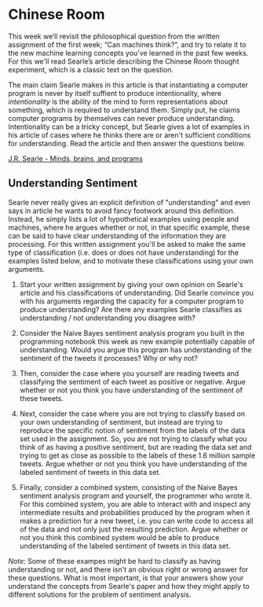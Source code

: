 # Chinese Room

This week we’ll revisit the philosophical question from the written assignment
of the first week; “Can machines think?”, and try to relate it to the new
machine learning concepts you’ve learned in the past few weeks. For this we'll
read Searle’s article describing the Chinese Room thought experiment, which is
a classic text on the question. 

The main claim Searle makes in this article is that instantiating a computer
program is never by itself suffient to produce intentionality, where
*intentionality* is the ability of the mind to form representations about
something, which is required to understand them. Simply put, he claims computer
programs by themselves can never produce understanding. Intentionality can be a
tricky concept, but Searle gives a lot of examples in his article of cases
where he thinks there are or aren't sufficient conditions for understanding.
Read the article and then answer the questions below.

[J.R. Searle - Minds, brains, and programs](chinese_room.pdf)

## Understanding Sentiment

Searle never really gives an explicit definition of "understanding" and even
says in article he wants to avoid fancy footwork around this definition.
Instead, he simply lists a lot of hypothetical examples using people and
machines, where he argues whether or not, in that specific example, these can
be said to have clear understanding of the information they are processing. For
this written assignment you'll be asked to make the same type of classification
(i.e. does or does not have understanding) for the examples listed below, and
to motivate these classifications using your own arguments.

1. Start your written assignment by giving your own opinion on Searle's article
and his classifications of understanding. Did Searle convince you with his
arguments regarding the capacity for a computer program to produce
understanding? Are there any examples Searle classifies as understanding / not
understanding you disagree with?

2. Consider the Naive Bayes sentiment analysis program you built in the
programming notebook this week as new example potentially capable of
understanding. Would you argue this program has understanding of the
sentiment of the tweets it processes? Why or why not?
 
3. Then, consider the case where you yourself are reading tweets and
classifying the sentiment of each tweet as positive or negative. Argue whether
or not you think you have understanding of the sentiment of these tweets.

4. Next, consider the case where you are not trying to classify based on your
own understanding of sentiment, but instead are trying to reproduce the
specific notion of sentiment from the labels of the data set used in the
assignment. So, you are not trying to classify what you think of as having a
positive sentiment, but are reading the data set and trying to get as close as
possible to the labels of these 1.6 million sample tweets. Argue whether or not
you think you have understanding of the labeled sentiment of tweets in this
data set.

5. Finally, consider a combined system, consisting of the Naive Bayes sentiment
analysis program and yourself, the programmer who wrote it. For this combined
system, you are able to interact with and inspect any intermediate results and
probabilities produced by the program when it makes a prediction for a new
tweet, i.e. you can write code to access all of the data and not only just the
resulting prediction. Argue whether or not you think this combined system would
be able to produce understanding of the labeled sentiment of tweets in this
data set. 

*Note:* Some of these exampes might be hard to classify as having understanding
or not, and there isn't an obvious right or wrong answer for these questions.
What is most important, is that your answers show your understand the concepts
from Searle's paper and how they might apply to different solutions for the
problem of sentiment analysis.

